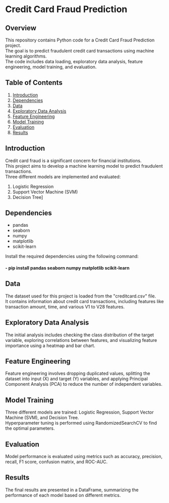 # Credit Card Fraud Prediction

## Overview
This repository contains Python code for a Credit Card Fraud Prediction project.  
The goal is to predict fraudulent credit card transactions using machine learning algorithms.  
The code includes data loading, exploratory data analysis, feature engineering, model training, and evaluation.

## Table of Contents
1. [Introduction](#introduction)   
2. [Dependencies](#dependencies)
3. [Data](#data)
4. [Exploratory Data Analysis](#exploratory-data-analysis)
5. [Feature Engineering](#feature-engineering)
6. [Model Training](#model-training)
7. [Evaluation](#evaluation)
8. [Results](#results)

## Introduction
Credit card fraud is a significant concern for financial institutions.  
This project aims to develop a machine learning model to predict fraudulent transactions.  
Three different models are implemented and evaluated:  
1. Logistic Regression  
2. Support Vector Machine (SVM)  
3. Decision Tree]  

## Dependencies
- pandas
- seaborn
- numpy
- matplotlib
- scikit-learn

Install the required dependencies using the following command:  
####   - pip install pandas seaborn numpy matplotlib scikit-learn

## Data
The dataset used for this project is loaded from the "creditcard.csv" file.  
It contains information about credit card transactions, including features like transaction amount, time, and various V1 to V28 features.

## Exploratory Data Analysis
The initial analysis includes checking the class distribution of the target variable, exploring correlations between features, and visualizing feature importance using a heatmap and bar chart.

## Feature Engineering
Feature engineering involves dropping duplicated values, splitting the dataset into input (X) and target (Y) variables, and applying Principal Component Analysis (PCA) to reduce the number of independent variables.

## Model Training
Three different models are trained: Logistic Regression, Support Vector Machine (SVM), and Decision Tree.  
Hyperparameter tuning is performed using RandomizedSearchCV to find the optimal parameters.

## Evaluation
Model performance is evaluated using metrics such as accuracy, precision, recall, F1 score, confusion matrix, and ROC-AUC.

## Results
The final results are presented in a DataFrame, summarizing the performance of each model based on different metrics.

